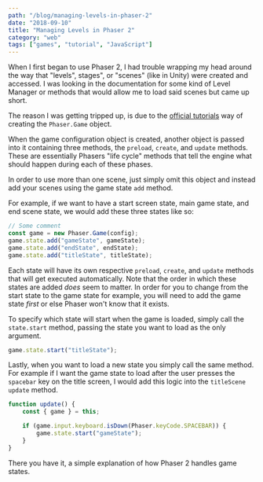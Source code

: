 ```yaml
---
path: "/blog/managing-levels-in-phaser-2"
date: "2018-09-10"
title: "Managing Levels in Phaser 2"
category: "web"
tags: ["games", "tutorial", "JavaScript"]
---
```


When I first began to use Phaser 2, I had trouble wrapping my head around the way that "levels", stages", or "scenes" (like in Unity) were created and accessed. I was looking in the documentation for some kind of Level Manager or methods that would allow me to load said scenes but came up short.

The reason I was getting tripped up, is due to the [official tutorials](https://phaser.io/tutorials/making-your-first-phaser-2-game) way of creating the `Phaser.Game` object.

When the game configuration object is created, another object is passed into it containing three methods, the `preload`, `create`, and `update` methods. These are essentially Phasers "life cycle" methods that tell the engine what should happen during each of these phases.

In order to use more than one scene, just simply omit this object and instead add your scenes using the game state `add` method.

For example, if we want to have a start screen state, main game state, and end scene state, we would add these three states like so:

```javascript
// Some comment
const game = new Phaser.Game(config);
game.state.add("gameState", gameState);
game.state.add("endState", endState);
game.state.add("titleState", titleState);
```

Each state will have its own respective `preload`, `create`, and `update` methods that will get executed automatically. Note that the order in which these states are added _does_ seem to matter. In order for you to change from the start state to the game state for example, you will need to add the game state _first_ or else Phaser won't know that it exists.

To specify which state will start when the game is loaded, simply call the `state.start` method, passing the state you want to load as the only argument.

```javascript
game.state.start("titleState");
```

Lastly, when you want to load a new state you simply call the same method. For example if I want the game state to load after the user presses the `spacebar` key on the title screen, I would add this logic into the `titleScene` `update` method.

```javascript
function update() {
    const { game } = this;

    if (game.input.keyboard.isDown(Phaser.keyCode.SPACEBAR)) {
        game.state.start("gameState");
    }
}
```

There you have it, a simple explanation of how Phaser 2 handles game states.
